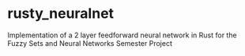 # rusty_neuralnet
Implementation of a 2 layer feedforward neural network in Rust for the Fuzzy Sets and Neural Networks Semester Project
